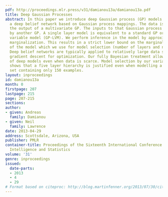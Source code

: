 ```yaml
---
pdf: http://proceedings.mlr.press/v31/damianou13a/damianou13a.pdf
title: Deep Gaussian Processes
abstract: In this paper we introduce deep Gaussian process (GP) models. Deep GPs are
  a deep belief network based on Gaussian process mappings. The data is modeled as
  the output of a multivariate GP. The inputs to that Gaussian process are then governed
  by another GP. A single layer model is equivalent to a standard GP or the GP latent
  variable model (GP-LVM). We perform inference in the model by approximate variational
  marginalization. This results in a strict lower bound on the marginal likelihood
  of the model which we use for model selection (number of layers and nodes per layer).
  Deep belief networks are typically applied to relatively large data sets using stochastic
  gradient descent for optimization. Our fully Bayesian treatment allows for the application
  of deep models even when data is scarce. Model selection by our variational bound
  shows that a five layer hierarchy is justified even when modelling a digit data
  set containing only 150 examples.
layout: inproceedings
id: damianou13a
month: 0
firstpage: 207
lastpage: 215
page: 207-215
sections: 
author:
- given: Andreas
  family: Damianou
- given: Neil
  family: Lawrence
date: 2013-04-29
address: Scottsdale, Arizona, USA
publisher: PMLR
container-title: Proceedings of the Sixteenth International Conference on Artificial
  Intelligence and Statistics
volume: '31'
genre: inproceedings
issued:
  date-parts:
  - 2013
  - 4
  - 29
# Format based on citeproc: http://blog.martinfenner.org/2013/07/30/citeproc-yaml-for-bibliographies/
---
```

